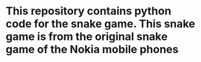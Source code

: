 # This repository contains python code for the snake game. This snake game is from the original snake game of the Nokia mobile phones
